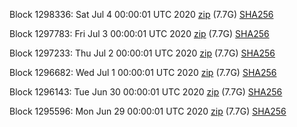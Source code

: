 Block 1298336: Sat Jul  4 00:00:01 UTC 2020 [zip](https://dash-bootstrap.ams3.digitaloceanspaces.com/mainnet/2020-07-04/bootstrap.dat.zip) (7.7G) [SHA256](https://dash-bootstrap.ams3.digitaloceanspaces.com/mainnet/2020-07-04/sha256.txt)

Block 1297783: Fri Jul  3 00:00:01 UTC 2020 [zip](https://dash-bootstrap.ams3.digitaloceanspaces.com/mainnet/2020-07-03/bootstrap.dat.zip) (7.7G) [SHA256](https://dash-bootstrap.ams3.digitaloceanspaces.com/mainnet/2020-07-03/sha256.txt)

Block 1297233: Thu Jul  2 00:00:01 UTC 2020 [zip](https://dash-bootstrap.ams3.digitaloceanspaces.com/mainnet/2020-07-02/bootstrap.dat.zip) (7.7G) [SHA256](https://dash-bootstrap.ams3.digitaloceanspaces.com/mainnet/2020-07-02/sha256.txt)

Block 1296682: Wed Jul  1 00:00:01 UTC 2020 [zip](https://dash-bootstrap.ams3.digitaloceanspaces.com/mainnet/2020-07-01/bootstrap.dat.zip) (7.7G) [SHA256](https://dash-bootstrap.ams3.digitaloceanspaces.com/mainnet/2020-07-01/sha256.txt)

Block 1296143: Tue Jun 30 00:00:01 UTC 2020 [zip](https://dash-bootstrap.ams3.digitaloceanspaces.com/mainnet/2020-06-30/bootstrap.dat.zip) (7.7G) [SHA256](https://dash-bootstrap.ams3.digitaloceanspaces.com/mainnet/2020-06-30/sha256.txt)

Block 1295596: Mon Jun 29 00:00:01 UTC 2020 [zip](https://dash-bootstrap.ams3.digitaloceanspaces.com/mainnet/2020-06-29/bootstrap.dat.zip) (7.7G) [SHA256](https://dash-bootstrap.ams3.digitaloceanspaces.com/mainnet/2020-06-29/sha256.txt)
